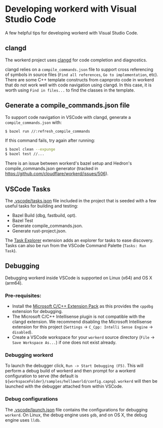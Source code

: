 # Developing workerd with Visual Studio Code

A few helpful tips for developing workerd with Visual Studio Code.

## clangd

The workerd project uses [clangd](https://marketplace.visualstudio.com/items?itemName=llvm-vs-code-extensions.vscode-clangd)
for code completion and diagnostics.

clangd relies on a `compile_commands.json` file to support cross referencing of symbols in source files (`Find all references`, `Go to implementation`, etc).
There are some C++ template constructs from capnproto code in workerd that do not work well with code navigation using clangd. In this case, it is worth
using `Find in files...` to find the classes in the template.

## Generate a compile_commands.json file

To support code navigation in VSCode with clangd, generate a `compile_commands.json` with:

```sh
$ bazel run //:refresh_compile_commands
```

If this command fails, try again after running:

```sh
$ bazel clean --expunge
$ bazel test //...
```

There is an issue between workerd's bazel setup and Hedron's compile_commands.json generator (tracked in
https://github.com/cloudflare/workerd/issues/506).

## VSCode Tasks

The [.vscode/tasks.json](../.vscode/tasks.json) file included in the project that is seeded with a few useful
tasks for building and testing:
* Bazel Build (dbg, fastbuild, opt).
* Bazel Test
* Generate compile_commands.json.
* Generate rust-project.json.

The [Task Explorer](https://marketplace.visualstudio.com/items?itemName=spmeesseman.vscode-taskexplorer) extension adds an
explorer for tasks to ease discovery. Tasks can also be run from the VSCode Command Palette (`Tasks: Run Task`).

## Debugging

Debugging workerd inside VSCode is supported on Linux (x64) and OS X (arm64).

### Pre-requisites:
* Install the [Microsoft C/C++ Extension Pack](https://marketplace.visualstudio.com/items?itemName=ms-vscode.cpptools) as this provides the `cppdbg` extension for debugging.
* The Microsoft C/C++ Intellisense plugin is not compatible with the clangd extension. We recommend disabling the Microsoft Intellisense extension for this project (`Settings` -> `C_Cpp: Intelli Sense Engine` -> `disabled`).
* Create a VSCode workspace for your `workerd` source directory (`File` -> `Save Workspace As...`) if one does not exist already.

### Debugging workerd

To launch the debugger click, `Run -> Start Debugging (F5)`. This will perform a debug build of workerd
and then prompt for a workerd configuration to serve (the default is
`${workspaceFolder}/samples/helloworld/config.capnp`). `workerd` will then be launched with the debugger attached from within
VSCode.

### Debug configurations

The [.vscode/launch.json](../.vscode/launch.json) file contains the configurations for debugging `workerd`. On Linux, the debug engine uses `gdb`, and on
OS X, the debug engine uses `lldb`.
